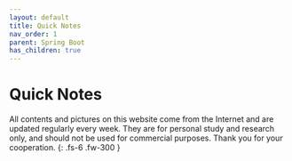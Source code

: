```yaml
---
layout: default
title: Quick Notes
nav_order: 1
parent: Spring Boot
has_children: true
---
```


# Quick Notes

All contents and pictures on this website come from the Internet and are updated regularly every week. They are for personal study and research only, and should not be used for commercial purposes. Thank you for your cooperation.
{: .fs-6 .fw-300 }



